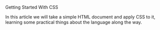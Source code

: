 Getting Started With CSS

In this article we will take a simple HTML document and apply CSS to it, learning some practical things about the language along the way.
